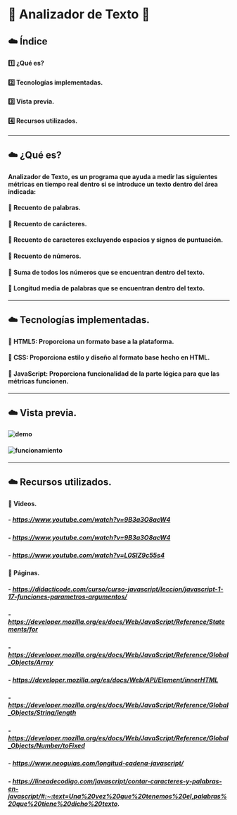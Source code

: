 # :hatching_chick: Analizador de Texto :hatching_chick:

## :cloud: Índice 
#### :one: ¿Qué es?
#### :two: Tecnologías implementadas.
#### :three: Vista previa.
#### :four: Recursos utilizados.

------------
## :cloud: ¿Qué es?
#### Analizador de Texto, es un programa que ayuda a medir las siguientes métricas en tiempo real dentro si se introduce un texto dentro del área indicada:
#### :star2: Recuento de palabras.
#### :star2: Recuento de carácteres.
#### :star2: Recuento de caracteres excluyendo espacios y signos de puntuación.
#### :star2: Recuento de números.
#### :star2: Suma de todos los números que se encuentran dentro del texto.
#### :star2: Longitud media de palabras que se encuentran dentro del texto.
------------
## :cloud: Tecnologías implementadas.
#### :star2: HTML5: Proporciona un formato base a la plataforma.
#### :star2: CSS: Proporciona estilo y diseño al formato base hecho en HTML.
#### :star2: JavaScript: Proporciona funcionalidad de la parte lógica para que las métricas funcionen.

------------
## :cloud: Vista previa.
#### ![demo](https://i.imgur.com/CbB5lbz.png)

#### ![funcionamiento](https://i.imgur.com/pgO9ZHx.png)

------------
## :cloud: Recursos utilizados.
#### :star2: Videos.
##### - https://www.youtube.com/watch?v=9B3a3O8acW4
##### - https://www.youtube.com/watch?v=9B3a3O8acW4
##### - https://www.youtube.com/watch?v=L0SIZ9c55s4
#### :star2: Páginas.
##### - https://didacticode.com/curso/curso-javascript/leccion/javascript-1-17-funciones-parametros-argumentos/
##### - https://developer.mozilla.org/es/docs/Web/JavaScript/Reference/Statements/for
##### - https://developer.mozilla.org/es/docs/Web/JavaScript/Reference/Global_Objects/Array
##### - https://developer.mozilla.org/es/docs/Web/API/Element/innerHTML
##### - https://developer.mozilla.org/es/docs/Web/JavaScript/Reference/Global_Objects/String/length
##### - https://developer.mozilla.org/es/docs/Web/JavaScript/Reference/Global_Objects/Number/toFixed
##### - https://www.neoguias.com/longitud-cadena-javascript/
##### - https://lineadecodigo.com/javascript/contar-caracteres-y-palabras-en-javascript/#:~:text=Una%20vez%20que%20tenemos%20el,palabras%20que%20tiene%20dicho%20texto.